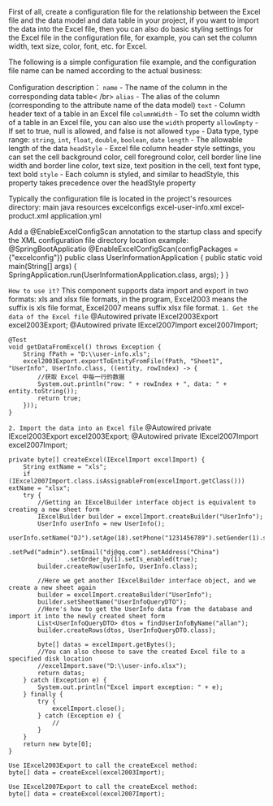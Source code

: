 First of all, create a configuration file for the relationship between the Excel file and the data model and data table in your project, if you want to import the data into the Excel file, then you can also do basic styling settings for the Excel file in the configuration file, for example, you can set the column width, text size, color, font, etc. for Excel.

The following is a simple configuration file example, and the configuration file name can be named according to the actual business:
<?xml version="1.0" encoding="UTF-8" standalone="no"?>
<FieldMappings table="UserInfo"
               title="User information"
               headStyle="text-align:center;text-valign:center;background-color:green;color:white;border-width:1px;border-color:yellow;">
    <column alias="id" allowEmpty="true" columnWidth="500" length="36" name="id" text="id" type="string" index="1" style="" />
    <column alias="order_by" allowEmpty="false" columnWidth="100" name="order_by" text="Serial" type="int" index="2" style="" />
    <column alias="uid" allowEmpty="false" columnWidth="100" length="50" name="uid" text="Account" type="string" index="3" style=""/>
    <column alias="pwd" allowEmpty="false" columnWidth="100" length="50" name="pwd" text="Password" type="string" index="4" style=""/>
    <column alias="user_type" allowEmpty="true" columnWidth="120" length="0" name="user_type" text="UserType" index="5" style=""/>
    <column alias="name" allowEmpty="false" columnWidth="100" length="5" name="name" text="Name" type="string" index="6" style=""/>
    <column alias="gender" allowEmpty="false" columnWidth="80" length="1" name="gender" text="Gender" type="int" index="7" style=""/>
    <column alias="age" allowEmpty="true" columnWidth="80" name="age" text="Age" type="int" index="8" style=""/>
    <column alias="phone" allowEmpty="false" columnWidth="180" length="20" name="phone" text="Phone" type="string" index="9" style=""/>
    <!--If the column has children, it means that the parent column needs to be displayed across columns-->
    <column alias="course" name="course" text="Course" index="10">
        <column alias="chemistry" allowEmpty="true" columnWidth="120" length="0" name="chinese" text="Chemistry" type="float" index="2" style=""/>
        <column alias="physics" allowEmpty="true" columnWidth="120" length="0" name="physics" text="Physics" type="float" index="1" style=""/>
    </column>
    <column alias="email" allowEmpty="true" columnWidth="200" length="200" name="email" text="Email" type="string" index="11" style=""/>
    <column alias="address" allowEmpty="true" width="300" length="100" name="address" text="Address" type="string" index="12" style=""/>
    <column alias="is_enabled" allowEmpty="false" columnWidth="100" name="is_enabled" text="Enable" type="boolean" index="13" style="" />
    <column alias="create_time" allowEmpty="true" columnWidth="280" name="create_time" text="CreateDate" type="date" index="14" style="" />
</FieldMappings>

Configuration description：
    `name` - The name of the column in the corresponding data table< /br>
    `alias` - The alias of the column (corresponding to the attribute name of the data model)
    `text` - Column header text of a table in an Excel file
    `columnWidth` - To set the column width of a table in an Excel file, you can also use the `width` property
    `allowEmpty` - If set to true, null is allowed, and false is not allowed
`type` - Data type, type range: `string`, `int`, `float`, `double`, `boolean`, `date`
`length` - The allowable length of the data
`headStyle` - Excel file column header style settings, you can set the cell background color, cell foreground color, cell border line line width and border line color, text size, text position in the cell, text font type, text bold
`style` - Each column is styled, and similar to headStyle, this property takes precedence over the headStyle property

Typically the configuration file is located in the project's resources directory:
main
  java
  resources
    excelconfigs
      excel-user-info.xml
      excel-product.xml
    application.yml

Add a @EnableExcelConfigScan annotation to the startup class and specify the XML configuration file directory location
example:
@SpringBootApplicatio
@EnableExcelConfigScan(configPackages = {"excelconfig"})
public class UserInformationApplication {
    public static void main(String[] args) {
        SpringApplication.run(UserInformationApplication.class, args);
    }
}

`How to use it?`
This component supports data import and export in two formats: xls and xlsx file formats, in the program, Excel2003 means the suffix is xls file format, Excel2007 means suffix xlsx file format.
`1. Get the data of the Excel file`
    @Autowired
    private IExcel2003Export excel2003Export;
    @Autowired
    private IExcel2007Import excel2007Import;

    @Test
    void getDataFromExcel() throws Exception {        
        String fPath = "D:\\user-info.xls";
        excel2003Export.exportToEntityFromFile(fPath, "Sheet1", "UserInfo", UserInfo.class, ((entity, rowIndex) -> {
            //获取 Excel 中每一行的数据
            System.out.println("row: " + rowIndex + ", data: " + entity.toString());
            return true;
        }));
    }
   
`2. Import the data into an Excel file`
    @Autowired
    private IExcel2003Export excel2003Export;
    @Autowired
    private IExcel2007Import excel2007Import;
   
    private byte[] createExcel(IExcelImport excelImport) {
        String extName = "xls";
        if (IExcel2007Import.class.isAssignableFrom(excelImport.getClass())) extName = "xlsx";   
        try {
            //Getting an IExcelBuilder interface object is equivalent to creating a new sheet form
            IExcelBuilder builder = excelImport.createBuilder("UserInfo");
            UserInfo userInfo = new UserInfo();
            userInfo.setName("DJ").setAge(18).setPhone("1231456789").setGender(1).setUid("admin")
                    .setPwd("admin").setEmail("dj@qq.com").setAddress("China")
                    .setOrder_by(1).setIs_enabled(true);
            builder.createRow(userInfo, UserInfo.class);

            //Here we get another IExcelBuilder interface object, and we create a new sheet again
            builder = excelImport.createBuilder("UserInfo");
            builder.setSheetName("UserInfoQueryDTO");
            //Here's how to get the UserInfo data from the database and import it into the newly created sheet form
            List<UserInfoQueryDTO> dtos = findUserInfoByName("allan");
            builder.createRows(dtos, UserInfoQueryDTO.class);

            byte[] datas = excelImport.getBytes();
            //You can also choose to save the created Excel file to a specified disk location
            //excelImport.save("D:\\user-info.xlsx");
            return datas;
        } catch (Exception e) {
            System.out.println("Excel import exception: " + e);
        } finally {
            try {
                excelImport.close();
            } catch (Exception e) {
                //
            }
        }
        return new byte[0];
    }

    Use IExcel2003Export to call the createExcel method:
    byte[] data = createExcel(excel2003Import);

    Use IExcel2007Export to call the createExcel method:
    byte[] data = createExcel(excel2007Import);


